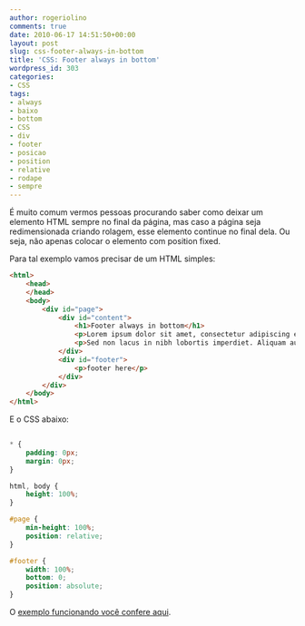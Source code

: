 ```yaml
---
author: rogeriolino
comments: true
date: 2010-06-17 14:51:50+00:00
layout: post
slug: css-footer-always-in-bottom
title: 'CSS: Footer always in bottom'
wordpress_id: 303
categories:
- CSS
tags:
- always
- baixo
- bottom
- CSS
- div
- footer
- posicao
- position
- relative
- rodape
- sempre
---
```


É muito comum vermos pessoas procurando saber como deixar um elemento HTML sempre no final da página, mas caso a página seja redimensionada criando rolagem, esse elemento continue no final dela. Ou seja, não apenas colocar o elemento com position fixed.

Para tal exemplo vamos precisar de um HTML simples:

    
``` html    
<html>
    <head>
    </head>
    <body>
        <div id="page">
            <div id="content">
                <h1>Footer always in bottom</h1>
                <p>Lorem ipsum dolor sit amet, consectetur adipiscing elit. Nulla aliquet imperdiet justo, quis congue velit egestas quis. Suspendisse ac tellus vitae est ultrices imperdiet eget at dolor. Donec sit amet viverra arcu. Aenean pulvinar vehicula justo, tincidunt congue nisi pharetra eu. Suspendisse potenti. Sed libero quam, lacinia at facilisis eu, egestas sodales dolor. Duis gravida, diam interdum cursus dictum, ligula libero pellentesque lacus, vitae viverra nulla metus id erat. Suspendisse fermentum aliquam hendrerit. Sed vulputate massa ut felis sagittis molestie. Suspendisse facilisis condimentum diam, a hendrerit urna venenatis sit amet. Cras orci diam, aliquam quis fringilla ac, euismod vel orci. Quisque ac pharetra nisi. Quisque et orci ligula. Praesent lacus felis, bibendum ac varius ac, eleifend in nulla. Aliquam sodales porttitor iaculis. Aliquam pretium risus ac neque egestas convallis. Sed dignissim massa ut odio vestibulum gravida ut vel nulla.</p>
                <p>Sed non lacus in nibh lobortis imperdiet. Aliquam auctor tellus quis elit adipiscing consequat. Ut in elit at orci dapibus gravida interdum eget sapien. Sed lobortis, massa nec aliquet aliquet, nulla mi tincidunt quam, id iaculis turpis nibh interdum leo. Curabitur in lorem et risus ultrices pharetra. Mauris adipiscing eros vitae diam sodales et rutrum velit consequat. Fusce adipiscing congue ultrices. Nullam fermentum ullamcorper urna a malesuada. Sed sit amet congue tortor. Nulla accumsan blandit diam sed feugiat. Morbi lobortis fermentum metus, ac pulvinar dui commodo ut.</p>
            </div>
            <div id="footer">
                <p>footer here</p>
            </div>
        </div>
    </body>
</html>
```    

E o CSS abaixo:


``` css   
    
* {
    padding: 0px;
    margin: 0px;
}

html, body {
    height: 100%;
}

#page {
    min-height: 100%;
    position: relative;
}

#footer {
    width: 100%;
    bottom: 0;
    position: absolute;
}
```

O [exemplo funcionando você confere aqui](http://dev.rogeriolino.com/exemplos/css/footer_bottom/index.html).
